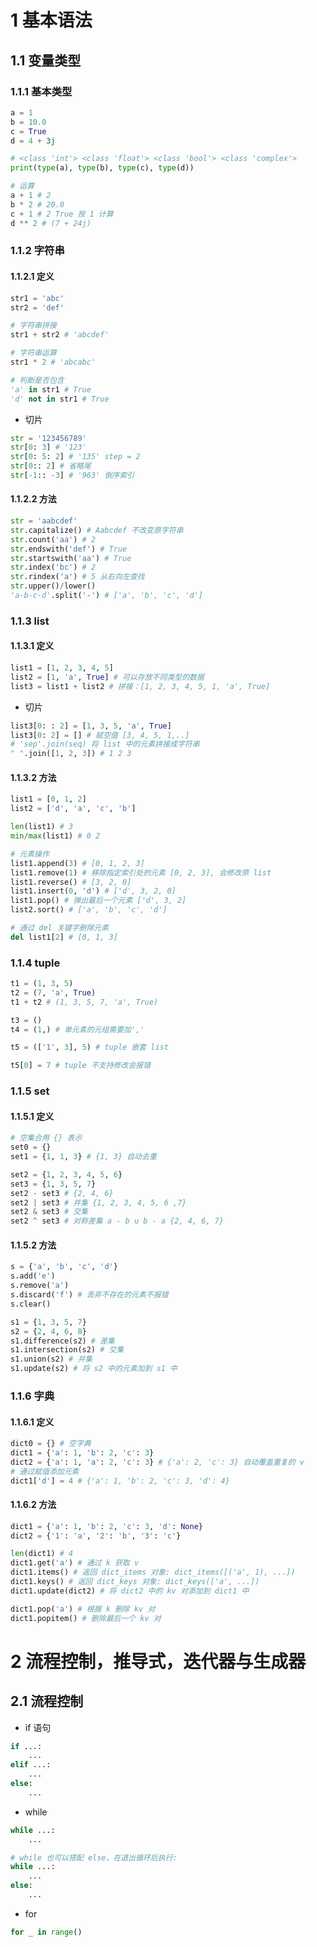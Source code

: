 # 1 基本语法
## 1.1 变量类型
### 1.1.1 基本类型
```python
a = 1
b = 10.0
c = True
d = 4 + 3j

# <class 'int'> <class 'float'> <class 'bool'> <class 'complex'>
print(type(a), type(b), type(c), type(d))

# 运算
a + 1 # 2
b * 2 # 20.0
c + 1 # 2 True 按 1 计算
d ** 2 # (7 + 24j)
```
### 1.1.2 字符串
#### 1.1.2.1 定义
```python
str1 = 'abc'
str2 = 'def'

# 字符串拼接
str1 + str2 # 'abcdef'

# 字符串运算
str1 * 2 # 'abcabc'

# 判断是否包含
'a' in str1 # True
'd' not in str1 # True
```
- 切片
```python
str = '123456789'
str[0: 3] # '123'
str[0: 5: 2] # '135' step = 2
str[0:: 2] # 省略尾
str[-1:: -3] # '963' 倒序索引
```
#### 1.1.2.2 方法
```python
str = 'aabcdef'
str.capitalize() # Aabcdef 不改变原字符串
str.count('aa') # 2
str.endswith('def') # True
str.startswith('aa') # True
str.index('bc') # 2
str.rindex('a') # 5 从右向左查找
str.upper()/lower()
'a-b-c-d'.split('-') # ['a', 'b', 'c', 'd']

```
### 1.1.3 list
#### 1.1.3.1 定义
```python
list1 = [1, 2, 3, 4, 5]
list2 = [1, 'a', True] # 可以存放不同类型的数据
list3 = list1 + list2 # 拼接：[1, 2, 3, 4, 5, 1, 'a', True]
```
- 切片
```python
list3[0: : 2] = [1, 3, 5, 'a', True]
list3[0: 2] = [] # 赋空值 [3, 4, 5, 1,..]
# 'sep'.join(seq) 将 list 中的元素拼接成字符串
" ".join([1, 2, 3]) # 1 2 3
```
#### 1.1.3.2 方法
```python
list1 = [0, 1, 2]
list2 = ['d', 'a', 'c', 'b']

len(list1) # 3
min/max(list1) # 0 2

# 元素操作
list1.append(3) # [0, 1, 2, 3]
list1.remove(1) # 移除指定索引处的元素 [0, 2, 3], 会修改原 list
list1.reverse() # [3, 2, 0]
list1.insert(0, 'd') # ['d', 3, 2, 0]
list1.pop() # 弹出最后一个元素 ['d', 3, 2]
list2.sort() # ['a', 'b', 'c', 'd']

# 通过 del 关键字删除元素
del list1[2] # [0, 1, 3]
```
### 1.1.4 tuple
```python
t1 = (1, 3, 5)
t2 = (7, 'a', True)
t1 + t2 # (1, 3, 5, 7, 'a', True)

t3 = ()
t4 = (1,) # 单元素的元组需要加','

t5 = (['1', 3], 5) # tuple 嵌套 list

t5[0] = 7 # tuple 不支持修改会报错
```
### 1.1.5 set
#### 1.1.5.1 定义
```python
# 空集合用 {} 表示
set0 = {}
set1 = {1, 1, 3} # {1, 3} 自动去重

set2 = {1, 2, 3, 4, 5, 6}
set3 = {1, 3, 5, 7}
set2 - set3 # {2, 4, 6}
set2 | set3 # 并集 {1, 2, 3, 4, 5, 6 ,7}
set2 & set3 # 交集 
set2 ^ set3 # 对称差集 a - b ∪ b - a {2, 4, 6, 7} 
```
#### 1.1.5.2 方法
```python
s = {'a', 'b', 'c', 'd'}
s.add('e')
s.remove('a')
s.discard('f') # 丢弃不存在的元素不报错
s.clear()

s1 = {1, 3, 5, 7}
s2 = {2, 4, 6, 8}
s1.difference(s2) # 差集
s1.intersection(s2) # 交集
s1.union(s2) # 并集
s1.update(s2) # 将 s2 中的元素加到 s1 中
```
### 1.1.6 字典
#### 1.1.6.1 定义
```python
dict0 = {} # 空字典
dict1 = {'a': 1, 'b': 2, 'c': 3}
dict2 = {'a': 1, 'a': 2, 'c': 3} # {'a': 2, 'c': 3} 自动覆盖重复的 v
# 通过赋值添加元素
dict1['d'] = 4 # {'a': 1, 'b': 2, 'c': 3, 'd': 4}
```
#### 1.1.6.2 方法
```python
dict1 = {'a': 1, 'b': 2, 'c': 3, 'd': None}
dict2 = {'1': 'a', '2': 'b', '3': 'c'}

len(dict1) # 4
dict1.get('a') # 通过 k 获取 v
dict1.items() # 返回 dict_items 对象: dict_items([('a', 1), ...])
dict1.keys() # 返回 dict_keys 对象: dict_keys(['a', ...])
dict1.update(dict2) # 将 dict2 中的 kv 对添加到 dict1 中

dict1.pop('a') # 根据 k 删除 kv 对
dict1.popitem() # 删除最后一个 kv 对
```
# 2 流程控制，推导式，迭代器与生成器
## 2.1 流程控制
- if 语句
```python
if ...:
	...
elif ...:
	...
else:
	...
```
- while
```python
while ...:
	...

# while 也可以搭配 else，在退出循环后执行:
while ...:
	...
else:
	...
```
- for
```python
for _ in range()
```